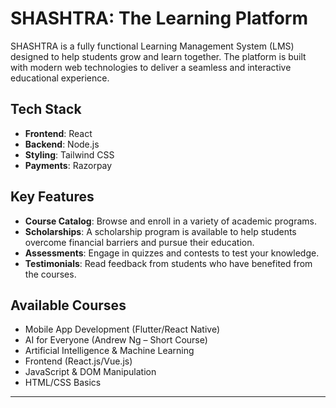 # SHASHTRA: The Learning Platform

SHASHTRA is a fully functional Learning Management System (LMS) designed to help students grow and learn together. The platform is built with modern web technologies to deliver a seamless and interactive educational experience.

## Tech Stack

* **Frontend**: React
* **Backend**: Node.js
* **Styling**: Tailwind CSS
* **Payments**: Razorpay

## Key Features

* **Course Catalog**: Browse and enroll in a variety of academic programs.
* **Scholarships**: A scholarship program is available to help students overcome financial barriers and pursue their education.
* **Assessments**: Engage in quizzes and contests to test your knowledge.
* **Testimonials**: Read feedback from students who have benefited from the courses.

## Available Courses

* Mobile App Development (Flutter/React Native)
* AI for Everyone (Andrew Ng – Short Course)
* Artificial Intelligence & Machine Learning
* Frontend (React.js/Vue.js)
* JavaScript & DOM Manipulation
* HTML/CSS Basics

***
